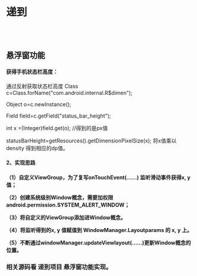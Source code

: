# 递到
<br><br>
<h2>悬浮窗功能</h2>
<h4>获得手机状态栏高度：</h4>
通过反射获取状态栏高度
Class<?> c=Class.forName("com.android.internal.R$dimen");

Object o=c.newInstance();

Field field=c.getField("status_bar_height");

int x =(Integer)field.get(o); //得到的是px值

statusBarHeight=getResources().getDimensionPixelSize(x); 将x值乘以 density 得到相应的dp值。


<h4>2、实现思路<h4>

（1）自定义ViewGroup，为了复写onTouchEvent(......) 监听滑动事件获得x, y值；

（2）创建系统级别Window概念，需要加权限android.permission.SYSTEM_ALERT_WINDOW；

（3）将自定义的ViewGroup添加进Window概念。

（4）将监听得到的x, y 值赋值到 WindowManager.Layoutparams 的 x, y 上。

（5）不断通过windowManager.updateViewlayout(......)更新Window概念的位置。


<h3>相关源码看 递到项目 悬浮窗功能实现。<h3>
